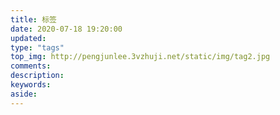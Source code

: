 ```yaml
---
title: 标签
date: 2020-07-18 19:20:00
updated:
type: "tags"
top_img: http://pengjunlee.3vzhuji.net/static/img/tag2.jpg
comments:
description:
keywords:
aside:
---
```

